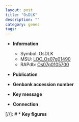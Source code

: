 ```yaml
---
layout: post
title: "OsDLK"
description: ""
category: genes
tags: 
---
```


* **Information**  
    + Symbol: OsDLK  
    + MSU: [LOC_Os07g01490](http://rice.uga.edu/cgi-bin/ORF_infopage.cgi?orf=LOC_Os07g01490)  
    + RAPdb: [Os07g0105700](http://rapdb.dna.affrc.go.jp/viewer/gbrowse_details/irgsp1?name=Os07g0105700)  

* **Publication**  

* **Genbank accession number**  

* **Key message**  

* **Connection**  

[//]: # * **Key figures**  


